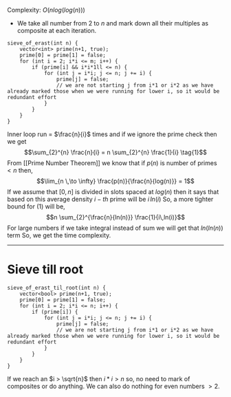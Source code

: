 Complexity: $O(nlog(log(n)))$
- We take all number from $2$ to $n$ and mark down all their multiples as composite at each iteration.
```
sieve_of_erast(int n) {
	vector<int> prime(n+1, true);
	prime[0] = prime[1] = false;
	for (int i = 2; i*i <= m; i++) {
		if (prime[i] && i*i*1ll <= n) {
			for (int j = i*i; j <= n; j += i) {
				prime[j] = false;
				// we are not starting j from i*1 or i*2 as we have already marked those when we were running for lower i, so it would be redundant effort
			}
		}
	}
}
```
Inner loop run = $\frac{n}{i}$ times
and if we ignore the prime check then we get $$\sum_{2}^{n} \frac{n}{i} = n \sum_{2}^{n} \frac{1}{i} \tag{1}$$From [[Prime Number Theorem]] we know that if $p(n)$ is number of primes $\lt n$ then, $$\lim_{n \,\to \infty} \frac{p(n)}{\frac{n}{log(n)}} = 1$$
If we assume that $[0, n]$ is divided in slots spaced at $log(n)$ then it says that based on this average density $i-th$ prime will be $i\,ln(i)$
So, a more tighter bound for $(1)$ will be,
$$n \sum_{2}^{\frac{n}{ln(n)}} \frac{1}{i\,ln(i)}$$
For large numbers if we take integral instead of sum we will get that $ln(ln(n))$ term
So, we get the time complexity.
***
# Sieve till root
```
sieve_of_erast_til_root(int n) {
	vector<bool> prime(n+1, true);
	prime[0] = prime[1] = false;
	for (int i = 2; i*i <= n; i++) {
		if (prime[i]) {
			for (int j = i*i; j <= n; j += i) {
				prime[j] = false;
				// we are not starting j from i*1 or i*2 as we have already marked those when we were running for lower i, so it would be redundant effort
			}
		}
	}
}
```
If we reach an $i > \sqrt{n}$ then $i*i \gt n$ so, no need to mark of composites or do anything.
We can also do nothing for even numbers $\gt 2$.
